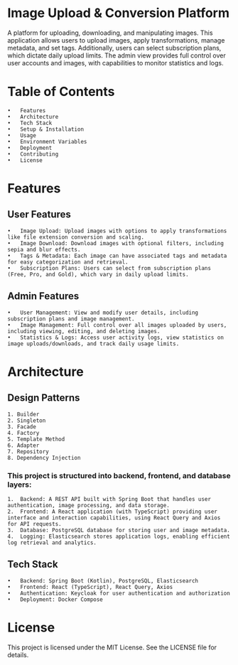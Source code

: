 # Image Upload & Conversion Platform

A platform for uploading, downloading, and manipulating images. This application allows users to upload images, apply transformations, manage metadata, and set tags. Additionally, users can select subscription plans, which dictate daily upload limits. The admin view provides full control over user accounts and images, with capabilities to monitor statistics and logs.

# Table of Contents

    •	Features
    •	Architecture
    •	Tech Stack
    •	Setup & Installation
    •	Usage
    •	Environment Variables
    •	Deployment
    •	Contributing
    •	License

# Features

## User Features

    •	Image Upload: Upload images with options to apply transformations like file extension conversion and scaling.
    •	Image Download: Download images with optional filters, including sepia and blur effects.
    •	Tags & Metadata: Each image can have associated tags and metadata for easy categorization and retrieval.
    •	Subscription Plans: Users can select from subscription plans (Free, Pro, and Gold), which vary in daily upload limits.

## Admin Features

    •	User Management: View and modify user details, including subscription plans and image management.
    •	Image Management: Full control over all images uploaded by users, including viewing, editing, and deleting images.
    •	Statistics & Logs: Access user activity logs, view statistics on image uploads/downloads, and track daily usage limits.

# Architecture

## Design Patterns

    1. Builder
    2. Singleton
    3. Facade
    4. Factory
    5. Template Method
    6. Adapter
    7. Repository
    8. Dependency Injection

### This project is structured into backend, frontend, and database layers:

    1.	Backend: A REST API built with Spring Boot that handles user authentication, image processing, and data storage.
    2.	Frontend: A React application (with TypeScript) providing user interface and interaction capabilities, using React Query and Axios for API requests.
    3.	Database: PostgreSQL database for storing user and image metadata.
    4.	Logging: Elasticsearch stores application logs, enabling efficient log retrieval and analytics.

## Tech Stack

    •	Backend: Spring Boot (Kotlin), PostgreSQL, Elasticsearch
    •	Frontend: React (TypeScript), React Query, Axios
    •	Authentication: Keycloak for user authentication and authorization
    •	Deployment: Docker Compose

# License

This project is licensed under the MIT License. See the LICENSE file for details.
